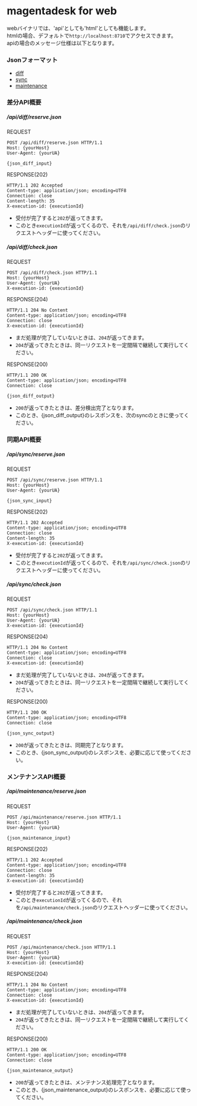 # magentadesk for web

webバイナリでは、'api'としても'html'としても機能します。  
htmlの場合、デフォルトで`http://localhost:8710`でアクセスできます。  
apiの場合のメッセージ仕様は以下となります。  

### Jsonフォーマット

* [diff](../doc/json_diff.ja.md)
* [sync](../doc/json_sync.ja.md)
* [maintenance](../doc/json_maintenance.ja.md)

### 差分API概要

##### /api/diff/reserve.json

REQUEST  

    POST /api/diff/reserve.json HTTP/1.1
    Host: {yourHost}
    User-Agent: {yourUA}
    
    {json_diff_input}

RESPONSE(202)  

    HTTP/1.1 202 Accepted
    Content-type: application/json; encoding=UTF8
    Connection: close
    Content-length: 35
    X-execution-id: {executionId}

* 受付が完了すると`202`が返ってきます。
* このとき`executionId`が返ってくるので、それを`/api/diff/check.json`のリクエストヘッダーに使ってください。

##### /api/diff/check.json

REQUEST

    POST /api/diff/check.json HTTP/1.1
    Host: {yourHost}
    User-Agent: {yourUA}
    X-execution-id: {executionId}

RESPONSE(204)

    HTTP/1.1 204 No Content
    Content-type: application/json; encoding=UTF8
    Connection: close
    X-execution-id: {executionId}

* まだ処理が完了していないときは、`204`が返ってきます。
* `204`が返ってきたときは、同一リクエストを一定間隔で継続して実行してください。

RESPONSE(200)

    HTTP/1.1 200 OK
    Content-type: application/json; encoding=UTF8
    Connection: close
    
    {json_diff_output}

* `200`が返ってきたときは、差分検出完了となります。
* このとき、{json_diff_output}のレスポンスを、次のsyncのときに使ってください。

### 同期API概要

##### /api/sync/reserve.json

REQUEST

    POST /api/sync/reserve.json HTTP/1.1
    Host: {yourHost}
    User-Agent: {yourUA}
    
    {json_sync_input}

RESPONSE(202)

    HTTP/1.1 202 Accepted
    Content-type: application/json; encoding=UTF8
    Connection: close
    Content-length: 35
    X-execution-id: {executionId}

* 受付が完了すると`202`が返ってきます。
* このとき`executionId`が返ってくるので、それを`/api/sync/check.json`のリクエストヘッダーに使ってください。

##### /api/sync/check.json

REQUEST

    POST /api/sync/check.json HTTP/1.1
    Host: {yourHost}
    User-Agent: {yourUA}
    X-execution-id: {executionId}

RESPONSE(204)

    HTTP/1.1 204 No Content
    Content-type: application/json; encoding=UTF8
    Connection: close
    X-execution-id: {executionId}

* まだ処理が完了していないときは、`204`が返ってきます。
* `204`が返ってきたときは、同一リクエストを一定間隔で継続して実行してください。

RESPONSE(200)

    HTTP/1.1 200 OK
    Content-type: application/json; encoding=UTF8
    Connection: close
    
    {json_sync_output}

* `200`が返ってきたときは、同期完了となります。
* このとき、{json_sync_output}のレスポンスを、必要に応じて使ってください。

### メンテナンスAPI概要

##### /api/maintenance/reserve.json

REQUEST

    POST /api/maintenance/reserve.json HTTP/1.1
    Host: {yourHost}
    User-Agent: {yourUA}
    
    {json_maintenance_input}

RESPONSE(202)

    HTTP/1.1 202 Accepted
    Content-type: application/json; encoding=UTF8
    Connection: close
    Content-length: 35
    X-execution-id: {executionId}

* 受付が完了すると`202`が返ってきます。
* このとき`executionId`が返ってくるので、それを`/api/maintenance/check.json`のリクエストヘッダーに使ってください。

##### /api/maintenance/check.json

REQUEST

    POST /api/maintenance/check.json HTTP/1.1
    Host: {yourHost}
    User-Agent: {yourUA}
    X-execution-id: {executionId}

RESPONSE(204)

    HTTP/1.1 204 No Content
    Content-type: application/json; encoding=UTF8
    Connection: close
    X-execution-id: {executionId}

* まだ処理が完了していないときは、`204`が返ってきます。
* `204`が返ってきたときは、同一リクエストを一定間隔で継続して実行してください。

RESPONSE(200)

    HTTP/1.1 200 OK
    Content-type: application/json; encoding=UTF8
    Connection: close
    
    {json_maintenance_output}

* `200`が返ってきたときは、メンテナンス処理完了となります。
* このとき、{json_maintenance_output}のレスポンスを、必要に応じて使ってください。
